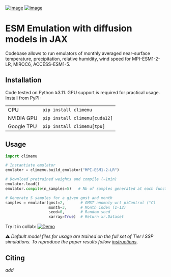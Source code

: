 [![image](https://github.com/shahineb/climemu/actions/workflows/ci.yml/badge.svg)](https://github.com/shahineb/climemu/actions/workflows/ci.yml)
[![image](https://img.shields.io/pypi/v/climemu)](https://pypi.org/project/climemu/) 

# ESM Emulation with diffusion models in JAX

Codebase allows to run emulators of monthly averaged near-surface temperature, precipitation, relative humidity, wind speed for MPI-ESM1-2-LR, MIROC6, ACCESS-ESM1-5.

## Installation

Code tested on Python ≥3.11. GPU support is required for practical usage. Install from PyPI:

<table>
  <tr><td>CPU</td><td><code>pip install climemu</code></td></tr>
  <tr><td>NVIDIA GPU</td><td><code>pip install climemu[cuda12]</code></td></tr>
  <tr><td>Google TPU</td><td><code>pip install climemu[tpu]</code></td></tr>
</table>


## Usage

```python
import climemu

# Instantiate emulator
emulator = climemu.build_emulator("MPI-ESM1-2-LR")

# Download pretrained weights and compile (~1min)
emulator.load()
emulator.compile(n_samples=5)   # Nb of samples generated at each function call

# Generate 5 samples for a given gmst and month
samples = emulator(gmst=2,       # GMST anomaly wrt piControl (°C)
                   month=3,      # Month index (1-12)
                   seed=0,       # Random seed
                   xarray=True)  # Return xr.Dataset
```

Try it in collab: [![Demo](https://colab.research.google.com/assets/colab-badge.svg)](https://colab.research.google.com/github/shahineb/climemu/blob/main/examples/collab-demo.ipynb)

:warning: _Default model files for usage are trained on the full set of Tier I SSP simulations. To reproduce the paper results follow [instructions](paper/README.md)_.


## Citing
_add_